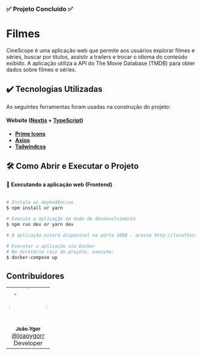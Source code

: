 ### :white_check_mark: Projeto Concluído :white_check_mark: 

# Filmes

CineScope é uma aplicação web que permite aos usuários explorar filmes e séries, buscar por títulos, assistir a trailers e trocar o idioma do conteúdo exibido. A aplicação utiliza a API do The Movie Database (TMDB) para obter dados sobre filmes e séries.

## ✔️ Tecnologias Utilizadas

As seguintes ferramentas foram usadas na construção do projeto:

#### **Website** ([Nextjs](https://nextjs.org/) + [TypeScript](https://www.typescriptlang.org/))

-   **[Prime Icons](https://primeng.org/icons)**
-   **[Axios](https://axios-http.com/ptbr/docs/intro)**
-   **[Tailwindcss](https://tailwindcss.com/)**

## 🛠️ Como Abrir e Executar o Projeto

#### 🧭 Executando a aplicação web (Frontend)

```bash

# Instale as dependências
$ npm install or yarn

# Execute a aplicação em modo de desenvolvimento
$ npm run dev or yarn dev

# A aplicação estará disponível na porta 3000 - acesse http://localhost:3000

# Executar a aplicação via Docker
# No diretório raiz do projeto, execute:
$ docker-compose up

```

## Contribuidores

<table>
  <tr>
    <td align="center">
        <a href="https://www.linkedin.com/in/jo%C3%A3o-ygor-ramalho-9b5b18219/">
            <img style="border-radius: 50%;" src="https://avatars.githubusercontent.com/u/82791430?v=4" width="100px;"/>
            <br/>
            <sub><b>João Ygor</b></sub>
        </a>
        <br/>
      <a href="https://github.com/joaoygorr" />
        @joaoygorr
      </a>
        <br/>Developer
    </td>
  </tr>
</table>
